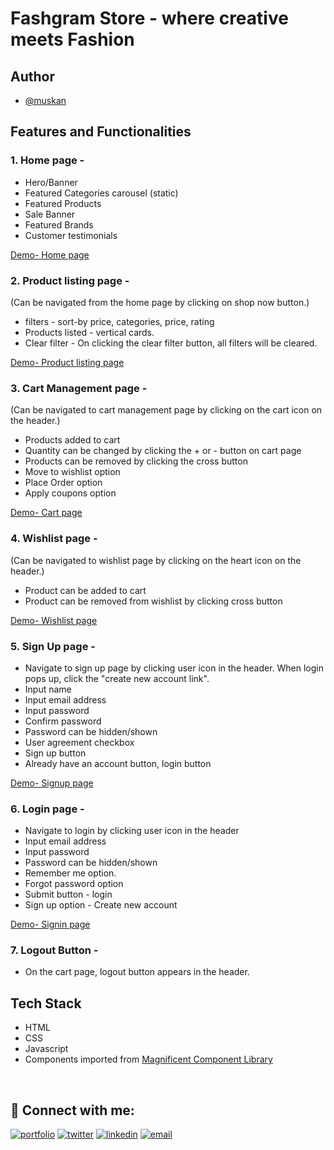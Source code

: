 # Fashgram Store - where creative meets Fashion



## Author

- [@muskan](https://github.com/muskanbagrecha)

## Features and Functionalities

### 1. Home page -

- Hero/Banner
- Featured Categories carousel (static)
- Featured Products
- Sale Banner
- Featured Brands
- Customer testimonials

[Demo- Home page](https://magnificent-store.netlify.app/pages/homepage/homepage.html)

### 2. Product listing page -

(Can be navigated from the home page by clicking on shop now button.)

- filters - sort-by price, categories, price, rating
- Products listed - vertical cards.
- Clear filter - On clicking the clear filter button, all filters will be cleared.

[Demo- Product listing page](https://magnificent-store.netlify.app/pages/products/products.html)

### 3. Cart Management page -
(Can be navigated to cart management page by clicking on the cart icon on the header.)

- Products added to cart
- Quantity can be changed by clicking the + or - button on cart page
- Products can be removed by clicking the cross button
- Move to wishlist option
- Place Order option
- Apply coupons option

[Demo- Cart page](https://magnificent-store.netlify.app/pages/signin/signin.html)

### 4. Wishlist page -

(Can be navigated to wishlist page by clicking on the heart icon on the header.)

- Product can be added to cart
- Product can be removed from wishlist by clicking cross button

[Demo- Wishlist page](https://magnificent-store.netlify.app/pages/wishlist/wishlist.html)

### 5. Sign Up page -

- Navigate to sign up page by clicking user icon in the header. When login pops up, click the "create new account link".
- Input name
- Input email address
- Input password
- Confirm password
- Password can be hidden/shown
- User agreement checkbox
- Sign up button
- Already have an account button, login button

[Demo- Signup page](https://magnificent-store.netlify.app/pages/signup/signup.html)

### 6. Login page -

- Navigate to login by clicking user icon in the header
- Input email address
- Input password
- Password can be hidden/shown
- Remember me option.
- Forgot password option
- Submit button - login
- Sign up option - Create new account

[Demo- Signin page](https://magnificent-store.netlify.app/pages/signin/signin.html)

### 7. Logout Button -

- On the cart page, logout button appears in the header.

## Tech Stack

- HTML
- CSS
- Javascript
- Components imported from [Magnificent Component Library](https://magnificentui.netlify.app/)

<br>

## 🔗 Connect with me:
[![portfolio](https://img.shields.io/badge/my_portfolio-000?style=for-the-badge&logo=ko-fi&logoColor=white)](muskanbagrecha.netlify.app)
[![twitter](https://img.shields.io/badge/twitter-1DA1F2?style=for-the-badge&logo=twitter&logoColor=white)](https://twitter.com/HoejackBorseman)
[![linkedin](https://img.shields.io/badge/linkedin-0A66C2?style=for-the-badge&logo=linkedin&logoColor=white)](https://www.linkedin.com/in/muskan-bagrecha-82bbb8176)
[![email](https://img.shields.io/badge/email-DB4437?style=for-the-badge&logo=gmail&logoColor=white)](mailto:muskanbagrecha04@gmail.com)
